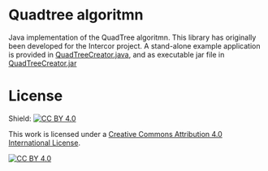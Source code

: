 
# Quadtree algoritmn
Java implementation of the QuadTree algoritmn. This library has originally been developed for the Intercor project. A stand-alone example application is provided in [QuadTreeCreator.java](src/main/java/quadtree/sample/QuadTreeCreator.java), and as executable jar file in [QuadTreeCreator.jar](bin/QuadTreeCreator.jar)


# License
Shield: [![CC BY 4.0][cc-by-shield]][cc-by]

This work is licensed under a
[Creative Commons Attribution 4.0 International License][cc-by].

[![CC BY 4.0][cc-by-image]][cc-by]

[cc-by]: http://creativecommons.org/licenses/by/4.0/
[cc-by-image]: https://i.creativecommons.org/l/by/4.0/88x31.png
[cc-by-shield]: https://img.shields.io/badge/License-CC%20BY%204.0-lightgrey.svg
